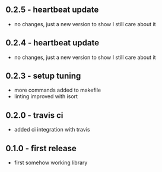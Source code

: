 0.2.5 - heartbeat update
------------------------

  - no changes, just a new version to show I still care about it


0.2.4 - heartbeat update
------------------------

  - no changes, just a new version to show I still care about it


0.2.3 - setup tuning
--------------------

 - more commands added to makefile
 - linting improved with isort


0.2.0 - travis ci
-----------------

 - added ci integration with travis


0.1.0 - first release
---------------------

 - first somehow working library
